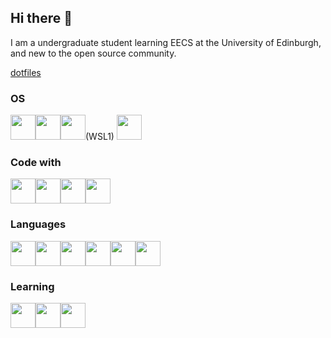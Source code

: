 ## Hi there 👋

<!--
**js0ny/js0ny** is a ✨ _special_ ✨ repository because its `README.md` (this file) appears on your GitHub profile.

Here are some ideas to get you started:

- 🔭 I’m currently working on ...
- 🌱 I’m currently learning ...
- 👯 I’m looking to collaborate on ...
- 🤔 I’m looking for help with ...
- 💬 Ask me about ...
- 📫 How to reach me: ...
- 😄 Pronouns: ...
- ⚡ Fun fact: ...
-->

I am a undergraduate student learning EECS at the University of Edinburgh, and new to the open source community.

[dotfiles](https://github.com/js0ny/dotfiles)

### OS

<img src="https://cdn.jsdelivr.net/gh/devicons/devicon@latest/icons/windows11/windows11-original.svg" width="40" height="40"/><img src="https://cdn.jsdelivr.net/gh/devicons/devicon@latest/icons/apple/apple-original.svg" width="40" height="40"/><img src="https://cdn.jsdelivr.net/gh/devicons/devicon@latest/icons/archlinux/archlinux-original.svg" width="40" height="40"/>(WSL1) <img src="https://cdn.jsdelivr.net/gh/devicons/devicon@latest/icons/debian/debian-original.svg" width="40" height="40"/>

### Code with

<img src="https://cdn.jsdelivr.net/gh/devicons/devicon@latest/icons/neovim/neovim-original.svg"  width="40" height="40"/><img src="https://cdn.jsdelivr.net/gh/devicons/devicon@latest/icons/rider/rider-original.svg"  width="40" height="40"/><img src="https://cdn.jsdelivr.net/gh/devicons/devicon@latest/icons/visualstudio/visualstudio-original.svg"  width="40" height="40"/><img src="https://cdn.jsdelivr.net/gh/devicons/devicon@latest/icons/vscode/vscode-original.svg"  width="40" height="40"/>


### Languages

<img src="https://cdn.jsdelivr.net/gh/devicons/devicon@latest/icons/c/c-original.svg" width="40" height="40"/><img src="https://cdn.jsdelivr.net/gh/devicons/devicon@latest/icons/csharp/csharp-original.svg" width="40" height="40"/><img src="https://cdn.jsdelivr.net/gh/devicons/devicon@latest/icons/haskell/haskell-original.svg" width="40" height="40"/><img src="https://cdn.jsdelivr.net/gh/devicons/devicon@latest/icons/java/java-original.svg" width="40" height="40"/><img src="https://cdn.jsdelivr.net/gh/devicons/devicon@latest/icons/matlab/matlab-original.svg" width="40" height="40"/><img src="https://cdn.jsdelivr.net/gh/devicons/devicon@latest/icons/python/python-original.svg" width="40" height="40"/>



### Learning

<img src="https://cdn.jsdelivr.net/gh/devicons/devicon@latest/icons/cplusplus/cplusplus-original.svg" width="40" height="40"/><img src="https://cdn.jsdelivr.net/gh/devicons/devicon@latest/icons/go/go-original.svg" width="40" height="40"/><img src="https://cdn.jsdelivr.net/gh/devicons/devicon@latest/icons/pytorch/pytorch-original.svg" width="40" height="40"/>
